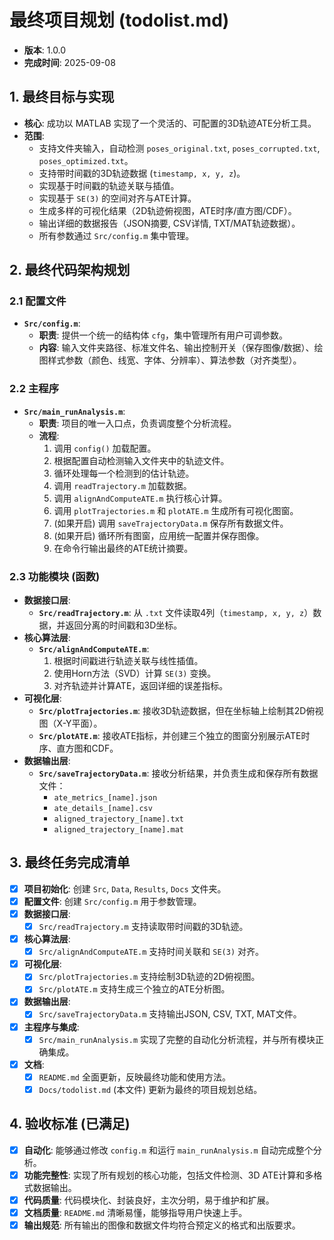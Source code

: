 # 最终项目规划 (todolist.md)

- **版本**: 1.0.0
- **完成时间**: 2025-09-08

## 1. 最终目标与实现

- **核心**: 成功以 MATLAB 实现了一个灵活的、可配置的3D轨迹ATE分析工具。
- **范围**:
    - 支持文件夹输入，自动检测 `poses_original.txt`, `poses_corrupted.txt`, `poses_optimized.txt`。
    - 支持带时间戳的3D轨迹数据 (`timestamp, x, y, z`)。
    - 实现基于时间戳的轨迹关联与插值。
    - 实现基于 `SE(3)` 的空间对齐与ATE计算。
    - 生成多样的可视化结果（2D轨迹俯视图，ATE时序/直方图/CDF）。
    - 输出详细的数据报告（JSON摘要, CSV详情, TXT/MAT轨迹数据）。
    - 所有参数通过 `Src/config.m` 集中管理。

## 2. 最终代码架构规划

### 2.1 配置文件
- **`Src/config.m`**:
    - **职责**: 提供一个统一的结构体 `cfg`，集中管理所有用户可调参数。
    - **内容**: 输入文件夹路径、标准文件名、输出控制开关（保存图像/数据）、绘图样式参数（颜色、线宽、字体、分辨率）、算法参数（对齐类型）。

### 2.2 主程序
- **`Src/main_runAnalysis.m`**:
    - **职责**: 项目的唯一入口点，负责调度整个分析流程。
    - **流程**:
        1.  调用 `config()` 加载配置。
        2.  根据配置自动检测输入文件夹中的轨迹文件。
        3.  循环处理每一个检测到的估计轨迹。
        4.  调用 `readTrajectory.m` 加载数据。
        5.  调用 `alignAndComputeATE.m` 执行核心计算。
        6.  调用 `plotTrajectories.m` 和 `plotATE.m` 生成所有可视化图窗。
        7.  (如果开启) 调用 `saveTrajectoryData.m` 保存所有数据文件。
        8.  (如果开启) 循环所有图窗，应用统一配置并保存图像。
        9.  在命令行输出最终的ATE统计摘要。

### 2.3 功能模块 (函数)
- **数据接口层**:
    - **`Src/readTrajectory.m`**: 从 `.txt` 文件读取4列（`timestamp, x, y, z`）数据，并返回分离的时间戳和3D坐标。
- **核心算法层**:
    - **`Src/alignAndComputeATE.m`**:
        1.  根据时间戳进行轨迹关联与线性插值。
        2.  使用Horn方法（SVD）计算 `SE(3)` 变换。
        3.  对齐轨迹并计算ATE，返回详细的误差指标。
- **可视化层**:
    - **`Src/plotTrajectories.m`**: 接收3D轨迹数据，但在坐标轴上绘制其2D俯视图（X-Y平面）。
    - **`Src/plotATE.m`**: 接收ATE指标，并创建三个独立的图窗分别展示ATE时序、直方图和CDF。
- **数据输出层**:
    - **`Src/saveTrajectoryData.m`**: 接收分析结果，并负责生成和保存所有数据文件：
        - `ate_metrics_[name].json`
        - `ate_details_[name].csv`
        - `aligned_trajectory_[name].txt`
        - `aligned_trajectory_[name].mat`

## 3. 最终任务完成清单

-   [x] **项目初始化**: 创建 `Src`, `Data`, `Results`, `Docs` 文件夹。
-   [x] **配置文件**: 创建 `Src/config.m` 用于参数管理。
-   [x] **数据接口层**:
    -   [x] `Src/readTrajectory.m` 支持读取带时间戳的3D轨迹。
-   [x] **核心算法层**:
    -   [x] `Src/alignAndComputeATE.m` 支持时间关联和 `SE(3)` 对齐。
-   [x] **可视化层**:
    -   [x] `Src/plotTrajectories.m` 支持绘制3D轨迹的2D俯视图。
    -   [x] `Src/plotATE.m` 支持生成三个独立的ATE分析图。
-   [x] **数据输出层**:
    -   [x] `Src/saveTrajectoryData.m` 支持输出JSON, CSV, TXT, MAT文件。
-   [x] **主程序与集成**:
    -   [x] `Src/main_runAnalysis.m` 实现了完整的自动化分析流程，并与所有模块正确集成。
-   [x] **文档**:
    -   [x] `README.md` 全面更新，反映最终功能和使用方法。
    -   [x] `Docs/todolist.md` (本文件) 更新为最终的项目规划总结。

## 4. 验收标准 (已满足)

-   [x] **自动化**: 能够通过修改 `config.m` 和运行 `main_runAnalysis.m` 自动完成整个分析。
-   [x] **功能完整性**: 实现了所有规划的核心功能，包括文件检测、3D ATE计算和多格式数据输出。
-   [x] **代码质量**: 代码模块化、封装良好，主次分明，易于维护和扩展。
-   [x] **文档质量**: `README.md` 清晰易懂，能够指导用户快速上手。
-   [x] **输出规范**: 所有输出的图像和数据文件均符合预定义的格式和出版要求。
